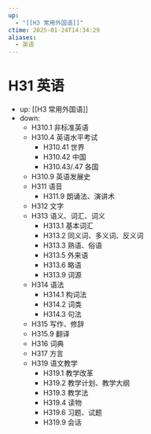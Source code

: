 ```yaml
---
up:
  - "[[H3 常用外国语]]"
ctime: 2025-01-24T14:34:29
aliases:
  - 英语
---
```


# H31 英语

- up: [[H3 常用外国语]]
- down:	
	- H310.1 非标准英语
	- H310.4 英语水平考试
		- H310.41 世界
		- H310.42 中国
		- H310.43/.47 各国
	- H310.9 英语发展史
	- H311 语音
		- H311.9 朗诵法、演讲术
	- H312 文字
	- H313 语义、词汇、词义
		- H313.1 基本词汇
		- H313.2 同义词、多义词、反义词
		- H313.3 熟语、俗语
		- H313.5 外来语
		- H313.6 略语
		- H313.9 词源
	- H314 语法
		- H314.1 构词法
		- H314.2 词类
		- H314.3 句法
	- H315 写作、修辞
	- H315.9 翻译
	- H316 词典
	- H317 方言
	- H319 语文教学
		- H319.1 教学改革
		- H319.2 教学计划、教学大纲
		- H319.3 教学法
		- H319.4 读物
		- H319.6 习题、试题
		- H319.9 会话
	
